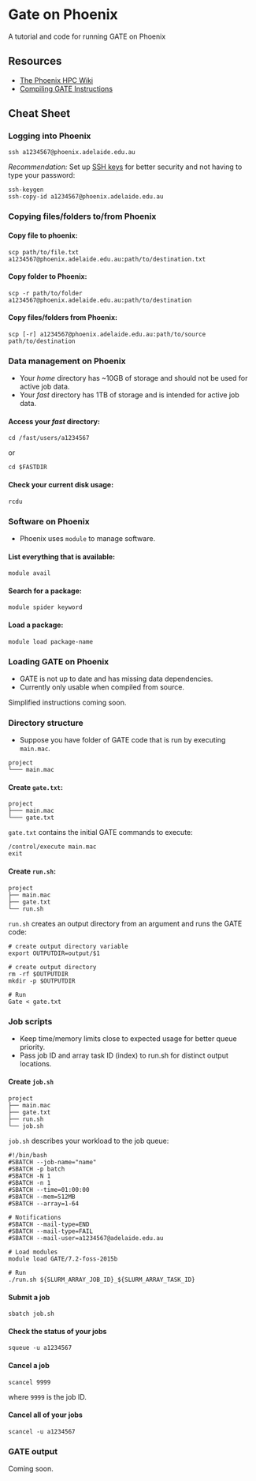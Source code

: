 # Gate on Phoenix
A tutorial and code for running GATE on Phoenix

## Resources

 - [The Phoenix HPC Wiki](https://wiki.adelaide.edu.au/hpc/index.php/Main_Page)
 - [Compiling GATE Instructions](https://opengate.readthedocs.io/en/latest/compilation_instructions.html)

## Cheat Sheet

### Logging into Phoenix

```
ssh a1234567@phoenix.adelaide.edu.au
```

*Recommendation:* Set up [SSH keys](https://www.digitalocean.com/community/tutorials/ssh-essentials-working-with-ssh-servers-clients-and-keys) for better security and not having to type your password:

```
ssh-keygen
ssh-copy-id a1234567@phoenix.adelaide.edu.au
```

### Copying files/folders to/from Phoenix

#### Copy file to phoenix:

```
scp path/to/file.txt a1234567@phoenix.adelaide.edu.au:path/to/destination.txt
```

#### Copy folder to Phoenix:

```
scp -r path/to/folder a1234567@phoenix.adelaide.edu.au:path/to/destination
```

#### Copy files/folders from Phoenix:

```
scp [-r] a1234567@phoenix.adelaide.edu.au:path/to/source path/to/destination
```

### Data management on Phoenix

- Your *home* directory has ~10GB of storage and should not be used for active job data. 
- Your *fast* directory has 1TB of storage and is intended for active job data.

#### Access your *fast* directory:

```
cd /fast/users/a1234567
```

or

```
cd $FASTDIR
```

#### Check your current disk usage:

```
rcdu
```

### Software on Phoenix

 - Phoenix uses `module` to manage software.
 
#### List everything that is available:

```
module avail
```

#### Search for a package:

```
module spider keyword
```

#### Load a package:

```
module load package-name
```

### Loading GATE on Phoenix

 - GATE is not up to date and has missing data dependencies.
 - Currently only usable when compiled from source.

Simplified instructions coming soon.

### Directory structure

 - Suppose you have folder of GATE code that is run by executing `main.mac`.

```
project
└─── main.mac
```

#### Create `gate.txt`:

```
project
├─── main.mac
└─── gate.txt
```

`gate.txt` contains the initial GATE commands to execute:

```
/control/execute main.mac
exit
```

#### Create `run.sh`:

```
project
├── main.mac
├── gate.txt
└── run.sh
```

`run.sh` creates an output directory from an argument and runs the GATE code:

```
# create output directory variable
export OUTPUTDIR=output/$1

# create output directory
rm -rf $OUTPUTDIR
mkdir -p $OUTPUTDIR

# Run
Gate < gate.txt
```

### Job scripts

 - Keep time/memory limits close to expected usage for better queue priority.
 - Pass job ID and array task ID (index) to run.sh for distinct output locations.

#### Create `job.sh`

```
project
├── main.mac
├── gate.txt
├── run.sh
└── job.sh
```

`job.sh` describes your workload to the job queue:

```
#!/bin/bash
#SBATCH	--job-name="name"
#SBATCH -p batch
#SBATCH -N 1
#SBATCH -n 1
#SBATCH --time=01:00:00
#SBATCH --mem=512MB
#SBATCH --array=1-64

# Notifications
#SBATCH --mail-type=END
#SBATCH --mail-type=FAIL
#SBATCH --mail-user=a1234567@adelaide.edu.au

# Load modules
module load GATE/7.2-foss-2015b

# Run
./run.sh ${SLURM_ARRAY_JOB_ID}_${SLURM_ARRAY_TASK_ID}
```

#### Submit a job

```
sbatch job.sh
```

#### Check the status of your jobs

```
squeue -u a1234567
```

#### Cancel a job

```
scancel 9999
```

where `9999` is the job ID.

#### Cancel all of your jobs

```
scancel -u a1234567
```

### GATE output

Coming soon.

